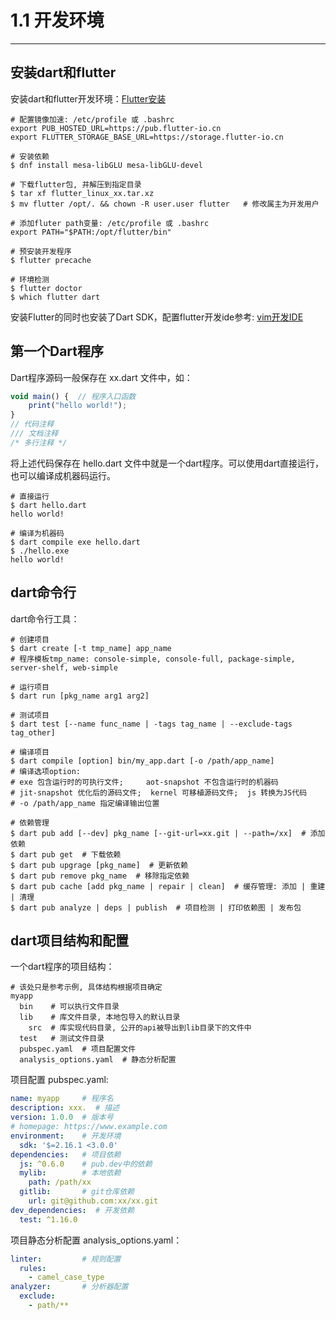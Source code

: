 # 1.1 开发环境
---

## 安装dart和flutter

安装dart和flutter开发环境：[Flutter安装](https://docs.flutter.dev/get-started/install)

```shell
# 配置镜像加速: /etc/profile 或 .bashrc
export PUB_HOSTED_URL=https://pub.flutter-io.cn
export FLUTTER_STORAGE_BASE_URL=https://storage.flutter-io.cn

# 安装依赖
$ dnf install mesa-libGLU mesa-libGLU-devel

# 下载flutter包, 并解压到指定目录
$ tar xf flutter_linux_xx.tar.xz
$ mv flutter /opt/. && chown -R user.user flutter   # 修改属主为开发用户

# 添加fluter path变量: /etc/profile 或 .bashrc
export PATH="$PATH:/opt/flutter/bin"

# 预安装开发程序
$ flutter precache

# 环境检测
$ flutter doctor
$ which flutter dart
```

安装Flutter的同时也安装了Dart SDK，配置flutter开发ide参考: [vim开发IDE](https://book.mjiee.top/linux/linux/2-bian-ji-qi/2.3-vim-ka-fa-ide)

## 第一个Dart程序

Dart程序源码一般保存在 xx.dart 文件中，如：

```typescript
void main() {  // 程序入口函数
    print("hello world!");
}
// 代码注释
/// 文档注释
/* 多行注释 */
```

将上述代码保存在 hello.dart 文件中就是一个dart程序。可以使用dart直接运行，也可以编译成机器码运行。

```shell
# 直接运行
$ dart hello.dart
hello world!

# 编译为机器码
$ dart compile exe hello.dart
$ ./hello.exe
hello world!
```

## dart命令行

dart命令行工具：

```shell
# 创建项目
$ dart create [-t tmp_name] app_name
# 程序模板tmp_name: console-simple, console-full, package-simple, server-shelf, web-simple

# 运行项目
$ dart run [pkg_name arg1 arg2]

# 测试项目
$ dart test [--name func_name | -tags tag_name | --exclude-tags tag_other]

# 编译项目
$ dart compile [option] bin/my_app.dart [-o /path/app_name]
# 编译选项option: 
# exe 包含运行时的可执行文件;     aot-snapshot 不包含运行时的机器码
# jit-snapshot 优化后的源码文件;  kernel 可移植源码文件;  js 转换为JS代码
# -o /path/app_name 指定编译输出位置

# 依赖管理
$ dart pub add [--dev] pkg_name [--git-url=xx.git | --path=/xx]  # 添加依赖
$ dart pub get  # 下载依赖
$ dart pub upgrage [pkg_name]  # 更新依赖
$ dart pub remove pkg_name  # 移除指定依赖
$ dart pub cache [add pkg_name | repair | clean]  # 缓存管理: 添加 | 重建 | 清理
$ dart pub analyze | deps | publish  # 项目检测 | 打印依赖图 | 发布包
```

## dart项目结构和配置

一个dart程序的项目结构：

```shell
# 该处只是参考示例, 具体结构根据项目确定
myapp
  bin    # 可以执行文件目录
  lib    # 库文件目录, 本地包导入的默认目录
    src  # 库实现代码目录, 公开的api被导出到lib目录下的文件中
  test   # 测试文件目录
  pubspec.yaml  # 项目配置文件
  analysis_options.yaml  # 静态分析配置
```

项目配置 pubspec.yaml:

```yaml
name: myapp     # 程序名
description: xxx.  # 描述
version: 1.0.0  # 版本号
# homepage: https://www.example.com
environment:    # 开发环境
  sdk: '$=2.16.1 <3.0.0'
dependencies:   # 项目依赖
  js: ^0.6.0    # pub.dev中的依赖
  mylib:        # 本地依赖
    path: /path/xx
  gitlib:       # git仓库依赖
    url: git@github.com:xx/xx.git
dev_dependencies:  # 开发依赖
  test: ^1.16.0
```

项目静态分析配置 analysis_options.yaml：

```yaml
linter:         # 规则配置
  rules:
    - camel_case_type
analyzer:       # 分析器配置
  exclude:
    - path/**
```